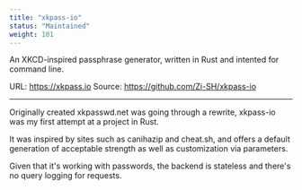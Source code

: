 ```yaml
---
title: "xkpass-io"
status: "Maintained"
weight: 101
---
```

An XKCD-inspired passphrase generator, written in Rust and intented for command line. 

URL: https://xkpass.io
Source: https://github.com/Zi-SH/xkpass-io
<!--more-->
---

Originally created xkpasswd.net was going through a rewrite, xkpass-io was my first attempt at a project in Rust. 

It was inspired by sites such as canihazip and cheat.sh, and offers a default generation of acceptable strength as well as customization via parameters. 

Given that it's working with passwords, the backend is stateless and there's no query logging for requests. 